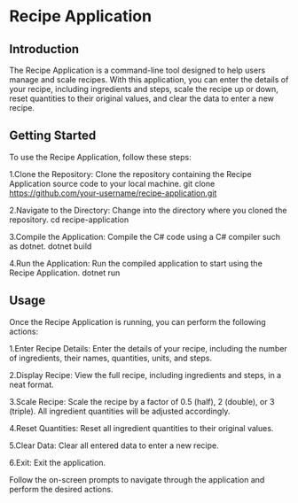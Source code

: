 # Recipe Application

## Introduction
The Recipe Application is a command-line tool designed to help users manage and scale recipes. With this application, you can enter the details of your recipe, including ingredients and steps, scale the recipe up or down, reset quantities to their original values, and clear the data to enter a new recipe.

## Getting Started
To use the Recipe Application, follow these steps:

1.Clone the Repository: Clone the repository containing the Recipe Application source code to your local machine.
  git clone https://github.com/your-username/recipe-application.git
  
2.Navigate to the Directory: Change into the directory where you cloned the repository.
  cd recipe-application
  
3.Compile the Application: Compile the C# code using a C# compiler such as dotnet.
  dotnet build
  
4.Run the Application: Run the compiled application to start using the Recipe Application.
  dotnet run

## Usage
Once the Recipe Application is running, you can perform the following actions:

1.Enter Recipe Details: Enter the details of your recipe, including the number of ingredients, their names, quantities, units, and steps.

2.Display Recipe: View the full recipe, including ingredients and steps, in a neat format.

3.Scale Recipe: Scale the recipe by a factor of 0.5 (half), 2 (double), or 3 (triple). All ingredient quantities will be adjusted accordingly.

4.Reset Quantities: Reset all ingredient quantities to their original values.

5.Clear Data: Clear all entered data to enter a new recipe.

6.Exit: Exit the application.

Follow the on-screen prompts to navigate through the application and perform the desired actions.
